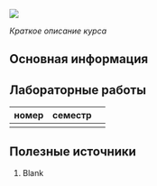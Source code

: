 ![](-template-course-o-o-.gif)

*Краткое описание курса*

## Основная информация


## Лабораторные работы



| номер | семестр |     |
| ----- | ------- | --- |
|       |         |     |


## Полезные источники

1. Blank